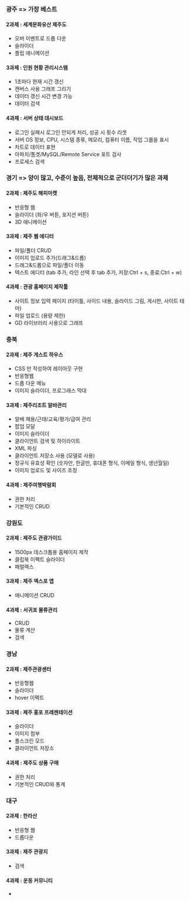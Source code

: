 ### 광주 => 가장 베스트
#### 2과제 : 세계문화유산 제주도
- 오버 이벤트로 드롭 다운
- 슬라이더
- 플립 애니메이션

#### 3과제 : 인원 현황 관리시스템
- 1초마다 현재 시간 갱신
- 캔버스 사용 그래프 그리기
- 데이터 갱신 시간 변경 가능
- 데이터 검색

#### 4과제 : 서버 상태 데시보드
- 로그인 실패시 로그인 안되게 처리, 성공 시 횟수 리셋
- 서버 OS 정보, CPU, 시스템 종류, 메모리, 컴퓨터 이름, 작업 그룹을 표시
- 차트로 데이터 표현
- 아파치/톰겟/MySQL/Remote Service 포트 검사
- 프로세스 검색

### 경기 => 양이 많고, 수준이 높음, 전체적으로 군더더기가 많은 과제
#### 2과제 : 제주도 해피마켓
- 반응형 웹
- 슬라이더 (좌/우 버튼, 포지션 버튼)
- 3D 애니메이션

#### 3과제 : 제주 웹 에디터
- 파일/폴더 CRUD
- 이미지 업로드 추가(드래그&드롭)
- 드래그&드롭으로 파일/폴더 이동
- 텍스트 에디터 (tab 추가, 라인 선택 후 tab 추가, 저장:Ctrl + s, 종료:Ctrl + w)

#### 4과제 : 관광 홈페이지 제작툴
- 사이트 정보 입력 페이지 (타이틀, 사이드 내용, 슬라이드 그림, 게시판, 사이트 테마)
- 파일 업로드 (용량 제한)
- GD 라이브러리 사용으로 그래프

### 충북
#### 2과제 : 제주 게스트 하우스
- CSS 만 작성하여 레이아웃 구현
- 반응형웹
- 드롭 다운 메뉴
- 이미지 슬라이더, 프로그래스 막대

#### 3과제 : 제주리조트 알바관리
- 알배 채용/근태/교육/평가/급여 관리
- 팝업 모달
- 이미지 슬라이더
- 클라이언트 검색 및 하이라이트
- XML 파싱
- 클라이언트 저장소 사용 (모델로 사용)
- 정규식 유효성 확인 (숫자만, 한글만, 휴대폰 형식, 이메일 형식, 생년월일)
- 이미지 업로드 및 사이즈 조정

#### 4과제 : 제주여행박람회
- 권한 처리
- 기본적인 CRUD

### 강원도
#### 2과제 : 제주도 관광가이드
- 1500px 데스크톱용 홈페이지 제작
- 클립북 이펙트 슬라이더
- 패럴렉스

#### 3과제 : 제주 엑스포 앱
- 애니메이션 CRUD

#### 4과제 : 서귀포 물류관리
- CRUD
- 물류 계산
- 검색

### 경남
#### 2과제 : 제주관광센터
- 반응형웹
- 슬라이더
- hover 이펙트

#### 3과제 : 제주 홍포 프레젠테이션
- 슬라이더
- 이미지 첨부
- 풀스크린 모드
- 클라이언트 저장소

#### 4과제 : 제주도 상품 구매
- 권한 처리
- 기본적인 CRUD와 통계

### 대구
#### 2과제 : 한라산
- 반응형 웹
- 드롭다운

#### 3과제 : 제주 관광지
- 검색

#### 4과제 : 운동 커뮤니티
- 